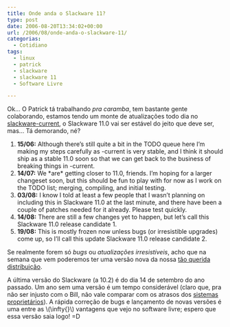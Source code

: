 ```yaml
---
title: Onde anda o Slackware 11?
type: post
date: 2006-08-20T13:34:02+00:00
url: /2006/08/onde-anda-o-slackware-11/
categorias:
  - Cotidiano
tags:
  - linux
  - patrick
  - slackware
  - slackware 11
  - Software Livre

---
```

Ok… O Patrick tá trabalhando _pra caramba_, tem bastante gente colaborando, estamos tendo um monte de atualizações todo dia no [slackware-current][1], o Slackware 11.0 vai ser estável do jeito que deve ser, mas… Tá demorando, né?

  1. **15/06:** Although there’s still quite a bit in the TODO queue here I’m making my steps carefully as -current is very stable, and I think it should ship as a stable 11.0 soon so that we can get back to the business of breaking things in -current.
  2. **14/07:** We \*are\* getting closer to 11.0, friends. I’m hoping for a larger changeset soon, but this should be fun to play with for now as I work on the TODO list; merging, compiling, and initial testing.
  3. **03/08:** I know I told at least a few people that I wasn’t planning on including this in Slackware 11.0 at the last minute, and there have been a couple of patches needed for it already. Please test quickly.
  4. **14/08:** There are still a few changes yet to happen, but let’s call this Slackware 11.0 release candidate 1.
  5. **19/08:** This is mostly frozen now unless bugs (or irresistible upgrades) come up, so I’ll call this update Slackware 11.0 release candidate 2.

Se realmente forem só _bugs_ ou _atualizações irresistíveis_, acho que na semana que vem poderemos ter uma versão nova da nossa [tão querida distribuição][2].

A última versão do Slackware (a 10.2) é do dia 14 de setembro do ano passado. Um ano sem uma versão é um tempo considerável (claro que, pra não ser injusto com o Bill, não vale comparar com os atrasos dos [sistemas proprietários][3]). A rápida correção de bugs e lançamento de novas versões é uma entre as \\(\infty{}\\) vantagens que vejo no software livre; espero que essa versão saia logo! =D

 [1]: ftp://ftp.slackware.com/pub/slackware/slackware-current/ChangeLog.txt
 [2]: http://www.slackware.com
 [3]: http://www.microsoft.com/windowsvista/

